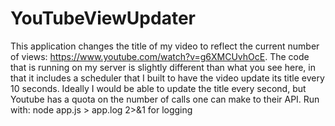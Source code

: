 # YouTubeViewUpdater
This application changes the title of my video to reflect the current number of views: https://www.youtube.com/watch?v=g6XMCUvhOcE. 
The code that is running on my server is slightly different than what you see here, in that it includes a scheduler that I built to have the video update its title every 10 seconds.
Ideally I would be able to update the title every second, but Youtube has a quota on the number of calls one can make to their API.
Run with: node app.js > app.log 2>&1 for logging
